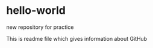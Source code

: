 # hello-world
new repository for practice

This is readme file which gives information about GitHub
